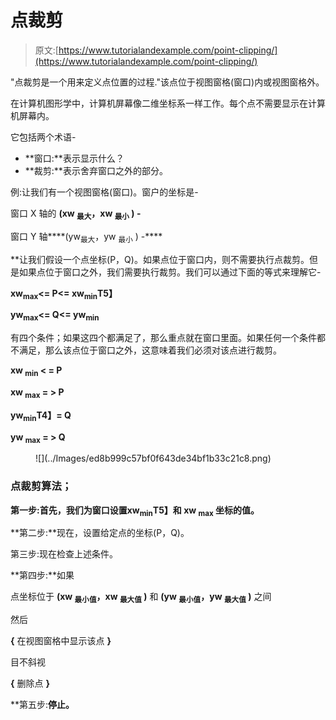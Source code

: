 # 点裁剪

> 原文:[https://www.tutorialandexample.com/point-clipping/](https://www.tutorialandexample.com/point-clipping/)

"点裁剪是一个用来定义点位置的过程."该点位于视图窗格(窗口)内或视图窗格外。

在计算机图形学中，计算机屏幕像二维坐标系一样工作。每个点不需要显示在计算机屏幕内。

它包括两个术语-

*   **窗口:**表示显示什么？
*   **裁剪:**表示舍弃窗口之外的部分。

例:让我们有一个视图窗格(窗口)。窗户的坐标是-

窗口 X 轴的 **(xw <sub>最大</sub>，xw <sub>最小</sub> ) -**

窗口 Y 轴****(yw<sub>最大</sub>，yw <sub>最小</sub> ) -****

 **让我们假设一个点坐标(P，Q)。如果点位于窗口内，则不需要执行点裁剪。但是如果点位于窗口之外，我们需要执行裁剪。我们可以通过下面的等式来理解它-

**xw<sub>max</sub><= P<= xw<sub>min</sub>T5】**

**yw<sub>max</sub><= Q<= yw<sub>min</sub>**

有四个条件；如果这四个都满足了，那么重点就在窗口里面。如果任何一个条件都不满足，那么该点位于窗口之外，这意味着我们必须对该点进行裁剪。

**xw <sub>min</sub> < = P**

**xw <sub>max</sub> = > P**

**yw<sub>min</sub>T4】= Q**

**yw <sub>max</sub> = > Q**

<figure class="wp-block-image">![](../Images/ed8b999c57bf0f643de34bf1b33c21c8.png)</figure>

### 点裁剪算法；

**第一步:**首先，我们为窗口设置**xw<sub>min</sub>T5】和 **xw <sub>max</sub>** 坐标的值。**

**第二步:**现在，设置给定点的坐标(P，Q)。

第三步:现在检查上述条件。

**第四步:**如果

点坐标位于 **(xw <sub>最小值</sub>，xw <sub>最大值</sub> )** 和 **(yw <sub>最小值</sub>，yw <sub>最大值</sub> )** 之间

然后

**{** 在视图窗格中显示该点 **}**

目不斜视

**{** 删除点 **}**

**第五步:**停止。**